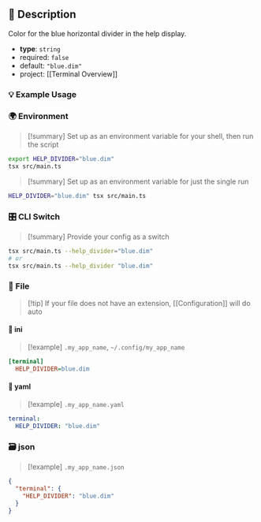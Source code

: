 
## 📜 Description

Color for the blue horizontal divider in the help display.

- **type**: `string`
- required: `false`
- default: `"blue.dim"`
- project: [[Terminal Overview]]

### 💡 Example Usage

### 🌍 Environment

> [!summary] Set up as an environment variable for your shell, then run the script
```bash
export HELP_DIVIDER="blue.dim"
tsx src/main.ts
```
> [!summary] Set up as an environment variable for just the single run

```bash
HELP_DIVIDER="blue.dim" tsx src/main.ts
```
### 🎛️ CLI Switch

> [!summary] Provide your config as a switch
```bash
tsx src/main.ts --help_divider="blue.dim"
# or
tsx src/main.ts --help_divider "blue.dim"
```
### 📁 File
> [!tip] If your file does not have an extension, [[Configuration]] will do auto
#### 📘 ini

> [!example] 
> `.my_app_name`, `~/.config/my_app_name`

```ini
[terminal]
  HELP_DIVIDER=blue.dim
```
#### 📄 yaml

> [!example]
> `.my_app_name.yaml`

```yaml
terminal:
  HELP_DIVIDER: "blue.dim"
```
### 🗃️ json

> [!example]
> `.my_app_name.json`

```json
{
  "terminal": {
    "HELP_DIVIDER": "blue.dim"
  }
}
```